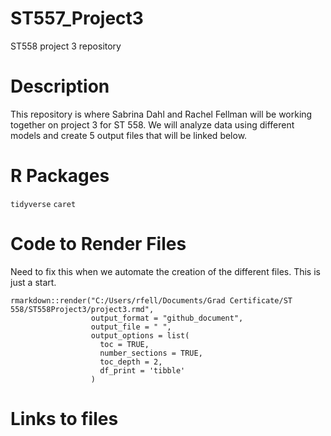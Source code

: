 # ST557_Project3
ST558 project 3 repository 

# Description
This repository is where Sabrina Dahl and Rachel Fellman will be working together on project 3 for ST 558. We will analyze data using different models and create 5 output files that will be linked below.

# R Packages
`tidyverse`
`caret`

# Code to Render Files

Need to fix this when we automate the creation of the different files. This is just a start.

``` {r}
rmarkdown::render("C:/Users/rfell/Documents/Grad Certificate/ST 558/ST558Project3/project3.rmd", 
                  output_format = "github_document", 
                  output_file = " ",
                  output_options = list(
                    toc = TRUE,
                    number_sections = TRUE,
                    toc_depth = 2,
                    df_print = 'tibble'
                  )
```

# Links to files
